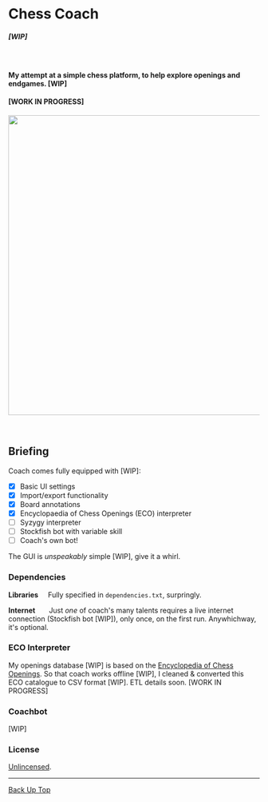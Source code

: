 # Chess Coach

##### [WIP]

<br>

#### My attempt at a simple chess platform, to help explore openings and endgames. [WIP]
#### [WORK IN PROGRESS]

<p align="center">
  <img src="media/coach_poster_wip.png" width="600"/>
</p>

<br>



## Briefing

Coach comes fully equipped with [WIP]:
- [x]  Basic UI settings
- [x]  Import/export functionality
- [x]  Board annotations
- [x]  Encyclopaedia of Chess Openings (ECO) interpreter
- [ ]  Syzygy interpreter
- [ ]  Stockfish bot with variable skill
- [ ]  Coach's own bot!

The GUI is *unspeakably* simple [WIP], give it a whirl.



### Dependencies

**Libraries**&nbsp;&nbsp;&nbsp;&nbsp;&nbsp;Fully specified in `dependencies.txt`, surpringly.

**Internet**&nbsp;&nbsp;&nbsp;&nbsp;&nbsp;&nbsp;&nbsp;Just _one_ of coach's many talents requires a live internet connection (Stockfish bot [WIP]), only once, on the first run. Anywhichway, it's optional.



### ECO Interpreter

My openings database [WIP] is based on the [Encyclopedia of Chess Openings](https://www.365chess.com/eco.php).
So that coach works offline [WIP], I cleaned & converted this ECO catalogue to CSV format [WIP]. ETL details soon.
[WORK IN PROGRESS]



### Coachbot

[WIP]



### License

[Unlincensed](LICENSE).

---

[Back Up Top](#chess-coach)
